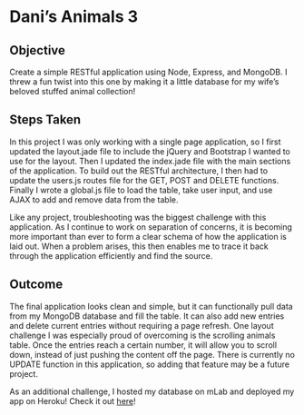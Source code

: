 # Dani’s Animals 3

## Objective 
Create a simple RESTful application using Node, Express, and MongoDB. I threw a fun twist into this one by making it a little database for my wife’s beloved stuffed animal collection!

## Steps Taken
In this project I was only working with a single page application, so I first updated the layout.jade file to include the jQuery and Bootstrap I wanted to use for the layout. Then I updated the index.jade file with the main sections of the application. To build out the RESTful architecture, I then had to update the users.js routes file for the GET, POST and DELETE functions. Finally I wrote a global.js file to load the table, take user input, and use AJAX to add and remove data from the table.
  
Like any project, troubleshooting was the biggest challenge with this application. As I continue to work on separation of concerns, it is becoming more important than ever to form a clear schema of how the application is laid out. When a problem arises, this then enables me to trace it back through the application efficiently and find the source. 

## Outcome
The final application looks clean and simple, but it can functionally pull data from my MongoDB database and fill the table. It can also add new entries and delete current entries without requiring a page refresh. One layout challenge I was especially proud of overcoming is the scrolling animals table. Once the entries reach a certain number, it will allow you to scroll down, instead of just pushing the content off the page. There is currently no UPDATE function in this application, so adding that feature may be a future project.

As an additional challenge, I hosted my database on mLab and deployed my app on Heroku! Check it out [here](https://dani-animals-3.herokuapp.com/)!
